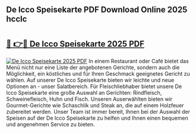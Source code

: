 ## De Icco Speisekarte PDF Download Online 2025 hcclc

# <h2><a href="http://gc8oo11.nevu.top/?p=De+Icco+Speisekarte">🔗 👉🔴 De Icco Speisekarte 2025 PDF</a></h2>

[![De Icco Speisekarte 2025 PDF](https://i.imgur.com/dBaPXMq.png)](http://gc8oo11.nevu.top/?p=De+Icco+Speisekarte)
In einem Restaurant oder Café bietet das Menü nicht nur eine Liste der angebotenen Gerichte, sondern auch die Möglichkeit, ein köstliches und für Ihren Geschmack geeignetes Gericht zu wählen. Auf unserer De Icco Speisekarte bieten wir leichte und neue Optionen an - unser Salatbereich. Für Fleischliebhaber bietet unsere De Icco Speisekarte eine große Auswahl an Gerichten: Rindfleisch, Schweinefleisch, Huhn und Fisch. Unseren Auserwählten bieten wir Gourmet-Gerichte wie Schaschlik und Steak an, die auf einem Holzfeuer zubereitet werden. Unser Team ist immer bereit, Ihnen bei der Auswahl der Speisen auf der De Icco Speisekarte zu helfen und Ihnen einen bequemen und angenehmen Service zu bieten.
